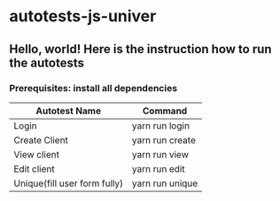 # autotests-js-univer

## Hello, world! Here is the instruction how to run the autotests

### Prerequisites: install all dependencies

Autotest Name | Command
------------- | -------------
Login  | yarn run login
Create Client  | yarn run create
View client | yarn run view
Edit client | yarn run edit
Unique(fill user form fully) | yarn run unique
